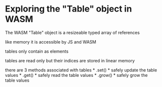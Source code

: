 # Exploring the "Table" object in WASM

The WASM "Table" object is a resizeable typed array of references

like memory it is accessible by JS and WASM

tables only contain <function reference types> as elements

tables are read only but their indices are stored in linear memory

there are 3 methods associated with tables
    * .set()
        * safely update the table values
    * .get()
        * safely read the table values
    * .grow()
        * safely grow the table values
